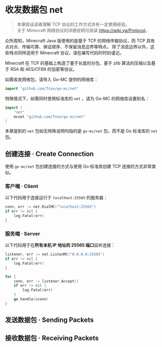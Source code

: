 # 收发数据包 net

> 本章假设读者理解 TCP 协议的工作方式并有一定使用经验。  
> 关于 Minecraft 网络协议的详细说明可阅读 <https://wiki.vg/Protocol>。

众所周知，Minecraft Java 版使用的是基于 TCP 的网络传输协议，而 TCP 具有点对点、传输可靠、保证顺序、不保留消息边界等特点。
除了消息边界以外，这些特点同样适用于 Minecraft 协议，请在编写代码时时刻谨记。

Minecraft 在 TCP 的基础上构造了基于长度的分包、基于 zlib 算法的压缩以及基于 RSA 和 AES/CFB8 的加密等协议。

如需收发网络包，请导入 Go-MC 提供的网络库：

```go
import "github.com/Tnze/go-mc/net"
```

特殊情况下，如需同时使用标准库的 `net` ，请为 Go-MC 的网络库设置别名：

```go
import (
    "net"
    mcnet "github.com/Tnze/go-mc/net"
)
```

本章提到的 `net` 包如无特殊说明均指的是 `go-mc/net` 包，而不是 Go 标准库的 `net` 包。

## 创建连接 · Create Connection

使用 `go-mc/net` 包创建连接的方式与使用 Go 标准库创建 TCP 连接的方式非常类似。

### 客户端 · Client

以下代码用于连接运行于 `localhost:25565` 的服务器：

```go
conn, err := net.DialMC("localhost:25565")
if err != nil {
    log.Fatal(err)
}
```

### 服务端 · Server

以下代码用于在**所有本机 IP 地址的 25565 端口**监听连接：

```go
listener, err := net.ListenMC("0.0.0.0:25565")
if err != nil {
    log.Fatal(err)
}

for {
    conn, err := listener.Accept()
    if err != nil {
        log.Fatal(err)
    }
    go handle(&conn)
}
```

## 发送数据包 · Sending Packets

## 接收数据包 · Receiving Packets